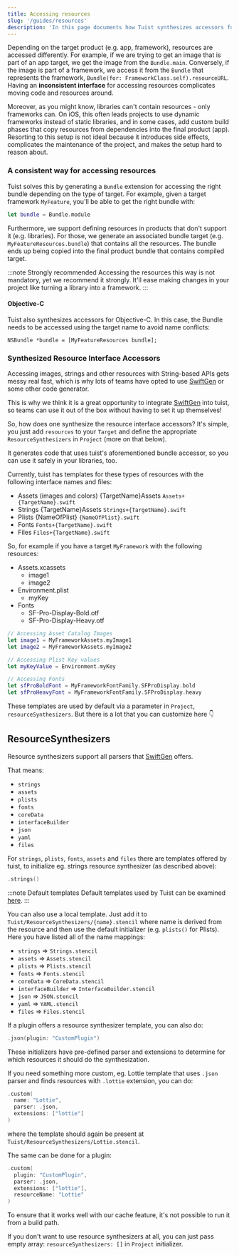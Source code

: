 ```yaml
---
title: Accessing resources
slug: '/guides/resources'
description: 'In this page documents how Tuist synthesizes accessors for resources to provide an interface that is consistent across all target products (e.g. framework. library).'
---
```


Depending on the target product (e.g. app, framework), resources are accessed differently.
For example, if we are trying to get an image that is part of an app target, we get the image from the `Bundle.main`.
Conversely, if the image is part of a framework, we access it from the `Bundle` that represents the framework, `Bundle(for: FrameworkClass.self).resourceURL`.
Having an **inconsistent interface** for accessing resources complicates moving code and resources around.

Moreover,
as you might know,
libraries can't contain resources - only frameworks can.
On iOS,
this often leads projects to use dynamic frameworks instead of static libraries,
and in some cases,
add custom build phases that copy resources from dependencies into the final product (app).
Resorting to this setup is not ideal because it introduces side effects, complicates the maintenance of the project, and makes the setup hard to reason about.

### A consistent way for accessing resources

Tuist solves this by generating a `Bundle` extension for accessing the right bundle depending on the type of target.
For example, given a target framework `MyFeature`, you'll be able to get the right bundle with:

```swift
let bundle = Bundle.module
```

Furthermore, we support defining resources in products that don't support it (e.g. libraries). For those, we generate an associated bundle target (e.g. `MyFeatureResources.bundle`) that contains all the resources. The bundle ends up being copied into the final product bundle that contains compiled target.

:::note Strongly recommended
Accessing the resources this way is not mandatory, yet we recommend it strongly. It'll ease making changes in your project like turning a library into a framework.
:::

#### Objective-C

Tuist also synthesizes accessors for Objective-C.
In this case, the Bundle needs to be accessed using the target name to avoid name conflicts:

```objc
NSBundle *bundle = [MyFeatureResources bundle];
```

### Synthesized Resource Interface Accessors

Accessing images, strings and other resources with String-based APIs gets messy real fast, which is why lots of teams
have opted to use [SwiftGen](https://github.com/SwiftGen/SwiftGen) or some other code generator.

This is why we think it is a great opportunity to integrate [SwiftGen](https://github.com/SwiftGen/SwiftGen) into tuist,
so teams can use it out of the box without having to set it up themselves!

So, how does one synthesize the resource interface accessors? It's simple, you just add `resources` to your `Target`
and define the appropriate `ResourceSynthesizers` in `Project` (more on that below).

It generates code that uses tuist's aforementioned bundle accessor, so you can use it safely in your libraries, too.

Currently, tuist has templates for these types of resources with the following interface names and files:

- Assets (images and colors) {TargetName}Assets `Assets+{TargetName}.swift`
- Strings {TargetName}Assets `Strings+{TargetName}.swift`
- Plists {NameOfPlist} `{NameOfPlist}.swift`
- Fonts `Fonts+{TargetName}.swift`
- Files `Files+{TargetName}.swift`

So, for example if you have a target `MyFramework` with the following resources:

- Assets.xcassets
  - image1
  - image2
- Environment.plist
  - myKey
- Fonts
  - SF-Pro-Display-Bold.otf
  - SF-Pro-Display-Heavy.otf

```swift
// Accessing Asset Catalog Images
let image1 = MyFrameworkAssets.myImage1
let image2 = MyFrameworkAssets.myImage2

// Accessing Plist Key values
let myKeyValue = Environment.myKey

// Accessing Fonts
let sfProBoldFont = MyFrameworkFontFamily.SFProDisplay.bold
let sfProHeavyFont = MyFrameworkFontFamily.SFProDisplay.heavy
```

These templates are used by default via a parameter in `Project`, `resourceSynthesizers`. But there is a lot that you can customize here 👇

## ResourceSynthesizers

Resource synthesizers support all parsers that [SwiftGen](https://github.com/SwiftGen/SwiftGen) offers.

That means:

- `strings`
- `assets`
- `plists`
- `fonts`
- `coreData`
- `interfaceBuilder`
- `json`
- `yaml`
- `files`

For `strings`, `plists`, `fonts`, `assets` and `files` there are templates offered by tuist, to initialize eg. strings resource synthesizer (as described above):

```swift
.strings()
```

:::note Default templates
Default templates used by Tuist can be examined [here](https://github.com/tuist/tuist/tree/main/Sources/TuistGenerator/Templates).
:::

You can also use a local template. Just add it to `Tuist/ResourceSynthesizers/{name}.stencil` where name is derived from the resource and then use the default initializer (e.g. `plists()` for Plists). Here you have listed all of the name mappings:

- `strings` => `Strings.stencil`
- `assets` => `Assets.stencil`
- `plists` => `Plists.stencil`
- `fonts` => `Fonts.stencil`
- `coreData` => `CoreData.stencil`
- `interfaceBuilder` => `InterfaceBuilder.stencil`
- `json` => `JSON.stencil`
- `yaml` => `YAML.stencil`
- `files` => `Files.stencil`

If a plugin offers a resource synthesizer template, you can also do:

```swift
.json(plugin: "CustomPlugin")
```

These initializers have pre-defined parser and extensions to determine for which resources it should do the synthesization.

If you need something more custom, eg. Lottie template that uses `.json` parser and finds resources with `.lottie` extension, you can do:

```swift
.custom(
  name: "Lottie",
  parser: .json,
  extensions: ["lottie"]
)
```

where the template should again be present at `Tuist/ResourceSynthesizers/Lottie.stencil`.

The same can be done for a plugin:

```swift
.custom(
  plugin: "CustomPlugin",
  parser: .json,
  extensions: ["lottie"],
  resourceName: "Lottie"
)
```

To ensure that it works well with our cache feature, it's not possible to run it from a build path.

If you don't want to use resource synthesizers at all, you can just pass empty array: `resourceSynthesizers: []` in `Project` initializer.

